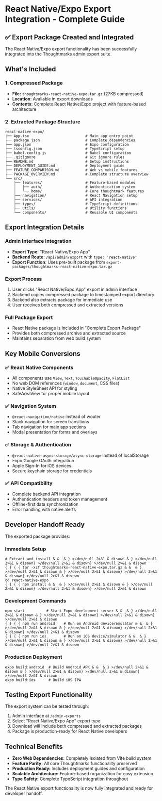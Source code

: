 # React Native/Expo Export Integration - Complete Guide

## ✅ Export Package Created and Integrated

The React Native/Expo export functionality has been successfully integrated into the Thoughtmarks admin export suite.

## What's Included

### 1. Compressed Package
- **File:** `thoughtmarks-react-native-expo.tar.gz` (27KB compressed)
- **Location:** Available in export downloads
- **Contents:** Complete React Native/Expo project with feature-based architecture

### 2. Extracted Package Structure
```
react-native-expo/
├── App.tsx                          # Main app entry point
├── package.json                     # Complete dependencies 
├── app.json                         # Expo configuration
├── tsconfig.json                    # TypeScript setup
├── babel.config.js                  # Babel configuration
├── .gitignore                       # Git ignore rules
├── README.md                        # Setup instructions
├── DEPLOYMENT_GUIDE.md              # Deployment guide
├── FEATURE_COMPARISON.md            # Web vs mobile features
├── PACKAGE_OVERVIEW.md              # Complete structure overview
└── src/
    ├── features/                    # Feature-based modules
    │   ├── auth/                    # Authentication system
    │   └── home/                    # Core thoughtmark features
    ├── navigation/                  # React Navigation setup
    ├── services/                    # API integration
    ├── types/                       # TypeScript definitions
    ├── utils/                       # Utility functions
    └── components/                  # Reusable UI components
```

## Export Integration Details

### Admin Interface Integration
- **Export Type:** "React Native/Expo App" 
- **Backend Route:** `/api/admin/export` with `type: 'react-native'`
- **Export Function:** Uses pre-built package from `export-packages/thoughtmarks-react-native-expo.tar.gz`

### Export Process
1. User clicks "React Native/Expo App" export in admin interface
2. Backend copies compressed package to timestamped export directory
3. Backend also extracts package for immediate use
4. User receives both compressed and extracted versions

### Full Package Export
- React Native package is included in "Complete Export Package" 
- Provides both compressed archive and extracted source
- Maintains separation from web build system

## Key Mobile Conversions

### ✅ React Native Components
- All components use `View`, `Text`, `TouchableOpacity`, `FlatList`
- No web DOM references (`window`, `document`, CSS files)
- Native StyleSheet API for styling
- SafeAreaView for proper mobile layout

### ✅ Navigation System
- `@react-navigation/native` instead of wouter
- Stack navigation for screen transitions
- Tab navigation for main app sections
- Modal presentation for forms and overlays

### ✅ Storage & Authentication
- `@react-native-async-storage/async-storage` instead of localStorage
- Expo Google OAuth integration
- Apple Sign-In for iOS devices
- Secure keychain storage for credentials

### ✅ API Compatibility
- Complete backend API integration
- Authentication headers and token management
- Offline-first data synchronization
- Error handling with native alerts

## Developer Handoff Ready

The exported package provides:

### Immediate Setup
```{ { { { bash
# Extract and install & &  & } >/dev/null 2>&1 & disown & } >/dev/null 2>&1 & disown} >/dev/null 2>&1 & disown} >/dev/null 2>&1 & disown
{ { { { tar -xzf thoughtmarks-react-native-expo.tar.gz & &  & } >/dev/null 2>&1 & disown & } >/dev/null 2>&1 & disown} >/dev/null 2>&1 & disown} >/dev/null 2>&1 & disown
cd react-native-expo
{ { { { npm install & &  & } >/dev/null 2>&1 & disown & } >/dev/null 2>&1 & disown} >/dev/null 2>&1 & disown} >/dev/null 2>&1 & disown
```

### Development Commands
```{ { { { bash
npm start          # Start Expo development server & &  & } >/dev/null 2>&1 & disown & } >/dev/null 2>&1 & disown} >/dev/null 2>&1 & disown} >/dev/null 2>&1 & disown
{ { { { npm run android    # Run on Android device/emulator & &  & } >/dev/null 2>&1 & disown & } >/dev/null 2>&1 & disown} >/dev/null 2>&1 & disown} >/dev/null 2>&1 & disown
{ { { { npm run ios        # Run on iOS device/simulator & &  & } >/dev/null 2>&1 & disown & } >/dev/null 2>&1 & disown} >/dev/null 2>&1 & disown} >/dev/null 2>&1 & disown
```

### Production Deployment
```{ { { { bash
expo build:android  # Build Android APK & &  & } >/dev/null 2>&1 & disown & } >/dev/null 2>&1 & disown} >/dev/null 2>&1 & disown} >/dev/null 2>&1 & disown
expo build:ios      # Build iOS IPA
```

## Testing Export Functionality

The export system can be tested through:
1. Admin interface at `/admin-exports`
2. Select "React Native/Expo App" export type
3. Download will include both compressed and extracted packages
4. Package is production-ready for React Native developers

## Technical Benefits

- **Zero Web Dependencies:** Completely isolated from Vite build system
- **Feature Parity:** All core Thoughtmarks functionality preserved
- **Production Ready:** Includes deployment guides and configuration
- **Scalable Architecture:** Feature-based organization for easy extension
- **Type Safety:** Complete TypeScript integration throughout

The React Native export functionality is now fully integrated and ready for developer handoff.